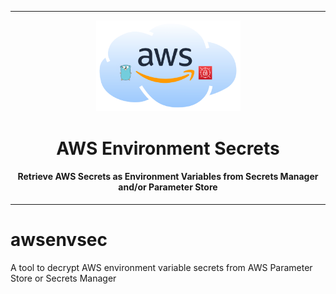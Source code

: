 <hr>
<p align="center">
  <img src="reference/awsenvsec.png" width=231px >
</p>
<h1 align="center">AWS Environment Secrets</h1>
<h4 align="center">Retrieve AWS Secrets as Environment Variables from Secrets Manager and/or Parameter Store</h4>
<hr>

# awsenvsec
A tool to decrypt AWS environment variable secrets from AWS Parameter Store or Secrets Manager

